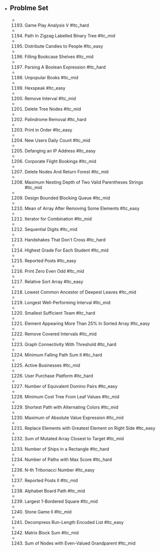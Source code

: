 - ## Problme Set
	- 1193. Game Play Analysis V #ltc_hard
	- 1194. Path In Zigzag Labelled Binary Tree #ltc_mid
	- 1195. Distribute Candies to People #ltc_easy
	- 1196. Filling Bookcase Shelves #ltc_mid
	- 1197. Parsing A Boolean Expression #ltc_hard
	- 1198. Unpopular Books #ltc_mid
	- 1199. Hexspeak #ltc_easy
	- 1200. Remove Interval #ltc_mid
	- 1201. Delete Tree Nodes #ltc_mid
	- 1202. Palindrome Removal #ltc_hard
	- 1203. Print in Order #ltc_easy
	- 1204. New Users Daily Count #ltc_mid
	- 1205. Defanging an IP Address #ltc_easy
	- 1206. Corporate Flight Bookings #ltc_mid
	- 1207. Delete Nodes And Return Forest #ltc_mid
	- 1208. Maximum Nesting Depth of Two Valid Parentheses Strings #ltc_mid
	- 1209. Design Bounded Blocking Queue #ltc_mid
	- 1210. Mean of Array After Removing Some Elements #ltc_easy
	- 1211. Iterator for Combination #ltc_mid
	- 1212. Sequential Digits #ltc_mid
	- 1213. Handshakes That Don't Cross #ltc_hard
	- 1214. Highest Grade For Each Student #ltc_mid
	- 1215. Reported Posts #ltc_easy
	- 1216. Print Zero Even Odd #ltc_mid
	- 1217. Relative Sort Array #ltc_easy
	- 1218. Lowest Common Ancestor of Deepest Leaves #ltc_mid
	- 1219. Longest Well-Performing Interval #ltc_mid
	- 1220. Smallest Sufficient Team #ltc_hard
	- 1221. Element Appearing More Than 25% In Sorted Array #ltc_easy
	- 1222. Remove Covered Intervals #ltc_mid
	- 1223. Graph Connectivity With Threshold #ltc_hard
	- 1224. Minimum Falling Path Sum II #ltc_hard
	- 1225. Active Businesses #ltc_mid
	- 1226. User Purchase Platform #ltc_hard
	- 1227. Number of Equivalent Domino Pairs #ltc_easy
	- 1228. Minimum Cost Tree From Leaf Values #ltc_mid
	- 1229. Shortest Path with Alternating Colors #ltc_mid
	- 1230. Maximum of Absolute Value Expression #ltc_mid
	- 1231. Replace Elements with Greatest Element on Right Side #ltc_easy
	- 1232. Sum of Mutated Array Closest to Target #ltc_mid
	- 1233. Number of Ships in a Rectangle #ltc_hard
	- 1234. Number of Paths with Max Score #ltc_hard
	- 1236. N-th Tribonacci Number #ltc_easy
	- 1237. Reported Posts II #ltc_mid
	- 1238. Alphabet Board Path #ltc_mid
	- 1239. Largest 1-Bordered Square #ltc_mid
	- 1240. Stone Game II #ltc_mid
	- 1241. Decompress Run-Length Encoded List #ltc_easy
	- 1242. Matrix Block Sum #ltc_mid
	- 1243. Sum of Nodes with Even-Valued Grandparent #ltc_mid